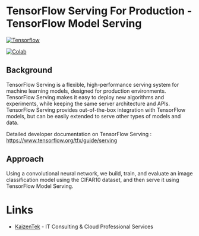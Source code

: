 # TensorFlow Serving For Production - TensorFlow Model Serving

[![Tensorflow](https://encrypted-tbn0.gstatic.com/images?q=tbn:ANd9GcT7b9ZDD7lMdkByT-f_RCAqSQYqnq_CpgD16IFrwfmUwWCmdt7H)](https://www.tensorflow.org/beta/guide/effective_tf2)

[![Colab](https://camo.githubusercontent.com/52feade06f2fecbf006889a904d221e6a730c194/68747470733a2f2f636f6c61622e72657365617263682e676f6f676c652e636f6d2f6173736574732f636f6c61622d62616467652e737667)](https://colab.research.google.com/github/JohnAntonusMaximus/tensorflow-serving/blob/master/Image_Classification_API_Using_TensorFlow_Serving.ipynb)

## Background

TensorFlow Serving is a flexible, high-performance serving system for machine learning models, designed for production environments. TensorFlow Serving makes it easy to deploy new algorithms and experiments, while keeping the same server architecture and APIs. TensorFlow Serving provides out-of-the-box integration with TensorFlow models, but can be easily extended to serve other types of models and data.

Detailed developer documentation on TensorFlow Serving :
https://www.tensorflow.org/tfx/guide/serving

						

## Approach

Using a convolutional neural network, we build, train, and evaluate an image classification model using the CIFAR10 dataset, and then serve it using TensorFlow Model Serving. 


# Links

* [KaizenTek](http://www.kaizentek.io) - IT Consulting & Cloud Professional Services 
